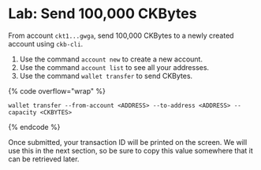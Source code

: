 # Lab: Send 100,000 CKBytes

From account `ckt1...gwga`, send 100,000 CKBytes to a newly created account using `ckb-cli`.

1. Use the command `account new` to create a new account.
2. Use the command `account list` to see all your addresses.
3. Use the command `wallet transfer` to send CKBytes.

{% code overflow="wrap" %}
```shell
wallet transfer --from-account <ADDRESS> --to-address <ADDRESS> --capacity <CKBYTES>
```
{% endcode %}

Once submitted, your transaction ID will be printed on the screen. We will use this in the next section, so be sure to copy this value somewhere that it can be retrieved later. &#x20;
